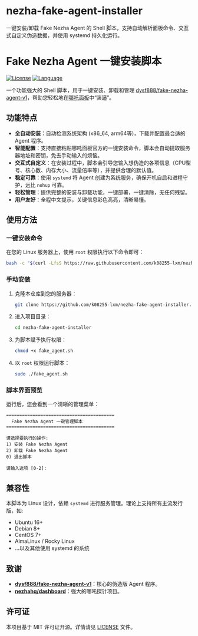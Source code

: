 # nezha-fake-agent-installer
一键安装/卸载 Fake Nezha Agent 的 Shell 脚本，支持自动解析面板命令、交互式自定义伪造数据，并使用 systemd 持久化运行。

# Fake Nezha Agent 一键安装脚本

[![License](https://img.shields.io/badge/license-MIT-green.svg)](LICENSE)
[![Language](https://img.shields.io/badge/language-Shell-blue.svg)](./fake_agent.sh)

一个功能强大的 Shell 脚本，用于一键安装、卸载和管理 [dysf888/fake-nezha-agent-v1](https://github.com/dysf888/fake-nezha-agent-v1)，帮助您轻松地在[哪吒面板](https://github.com/nezhahq/dashboard)中“装逼”。

## 功能特点

-   **全自动安装**：自动检测系统架构 (x86_64, arm64等)，下载并配置最合适的 Agent 程序。
-   **智能配置**：支持直接粘贴哪吒面板官方的一键安装命令，脚本会自动提取服务器地址和密钥，免去手动输入的烦恼。
-   **交互式自定义**：在安装过程中，脚本会引导您输入想伪造的各项信息（CPU型号、核心数、内存大小、流量倍率等），并提供合理的默认值。
-   **稳定可靠**：使用 `systemd` 将 Agent 创建为系统服务，确保开机自启和进程守护，远比 `nohup` 可靠。
-   **轻松管理**：提供完整的安装与卸载功能，一键部署，一键清除，无任何残留。
-   **用户友好**：全程中文提示，关键信息彩色高亮，清晰易懂。

## 使用方法

### 一键安装命令

在您的 Linux 服务器上，使用 `root` 权限执行以下命令即可：

```bash
bash -c "$(curl -LfsS https://raw.githubusercontent.com/k08255-lxm/nezha-fake-agent-installer/main/fake_agent.sh)"
```

### 手动安装

1.  克隆本仓库到您的服务器：
    ```bash
    git clone https://github.com/k08255-lxm/nezha-fake-agent-installer.git
    ```
2.  进入项目目录：
    ```bash
    cd nezha-fake-agent-installer
    ```
3.  为脚本赋予执行权限：
    ```bash
    chmod +x fake_agent.sh
    ```
4.  以 `root` 权限运行脚本：
    ```bash
    sudo ./fake_agent.sh
    ```

### 脚本界面预览

运行后，您会看到一个清晰的管理菜单：

```text
=========================================
  Fake Nezha Agent 一键管理脚本
=========================================

请选择要执行的操作:
1) 安装 Fake Nezha Agent
2) 卸载 Fake Nezha Agent
0) 退出脚本

请输入选项 [0-2]:
```

## 兼容性

本脚本为 Linux 设计，依赖 `systemd` 进行服务管理。理论上支持所有主流发行版，如:
- Ubuntu 16+
- Debian 8+
- CentOS 7+
- AlmaLinux / Rocky Linux
- ...以及其他使用 systemd 的系统

## 致谢

-   **[dysf888/fake-nezha-agent-v1](https://github.com/dysf888/fake-nezha-agent-v1)**：核心的伪造版 Agent 程序。
-   **[nezhahq/dashboard](https://github.com/nezhahq/dashboard)**：强大的哪吒探针项目。

## 许可证

本项目基于 MIT 许可证开源。详情请见 [LICENSE](LICENSE) 文件。
